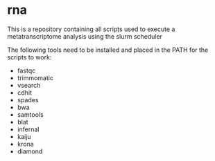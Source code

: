 # rna
This is a repository containing all scripts used to execute a metatranscriptome analysis using the slurm scheduler

The following tools need to be installed and placed in the PATH for the scripts to work:

* fastqc 
* trimmomatic   
* vsearch
* cdhit
* spades
* bwa
* samtools
* blat
* infernal
* kaiju
* krona
* diamond


